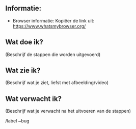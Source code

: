 ## Informatie:

- Browser informatie: Kopiëer de link uit: <https://www.whatsmybrowser.org/>

## Wat doe ik?

(Beschrijf de stappen die worden uitgevoerd)

## Wat zie ik?

(Beschrijf wat je ziet, liefst met afbeelding/video)

## Wat verwacht ik?

(Beschrijf wat je verwacht na het uitvoeren van de stappen)

/label ~bug
